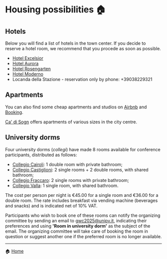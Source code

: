 # Housing possibilities 🏠

## Hotels
Below you will find a list of hotels in the town center. If you decide to reserve a hotel room, we recommend that you procede as soon as possible.

- [Hotel Excelsior](https://www.hotelexcelsiorpavia.com)
- [Hotel Aurora](https://www.hotel-aurora.eu)
- [Hotel Rosengarten](https://hotel-rosengarten-pavia.hotelmix.it)
- [Hotel Moderno](http://www.hotelmoderno.it)
- Locanda della Stazione - reservation only by phone: +39038229321

## Apartments
You can also find some cheap apartments and studios on [Airbnb](https://www.airbnb.com) and [Booking](https://www.booking.com/index.it.html?label=gen173nr-1BCAEoggI46AdIM1gEaHGIAQGYARS4AQfIAQ3YAQHoAQGIAgGoAgO4Aq25_q4GwAIB0gIkMmViMGJmZmUtMzUyOS00MWUyLWEzZjgtYzU1ZWRmOWJjNTlk2AIF4AIB&sid=5483f7dd17f206895ea9a8b31b5a5c7c&keep_landing=1&sb_price_type=total&). 

[Ca' di Sogn](https://www.lacadisogn.com/) offers apartments of various sizes in the city centre.

## University dorms
Four university dorms (*collegi*) have made 8 rooms available for conference participants, distributed as follows:

- [Collegio Cairoli](https://www.collegiocairoli.it/it/): 1 double room with private bathroom;
- [Collegio Castiglioni](http://www.collegiocastiglionibrugnatelli.it/): 2 single rooms + 2 double rooms, with shared bathroom;
- [Collegio Fraccaro](https://www.collegidipavia.it/collegio/7/collegio-plinio-fraccaro): 2 single rooms with private bathroom;
- [Collegio Valla](https://valla.edisu.pv.it/): 1 single room, with shared bathroom.

The cost per person per night is €45.00 for a single room and €36.00 for a double room. The rate includes breakfast via vending machine (beverages and snacks) and is indicated net of 10% VAT. 

Participants who wish to book one of these rooms can notify the organizing committee by sending an email to [gwc2025@unipv.it](gwc2025@unipv.it), indicating their preferences and using **'Room in university dorm'** as the subject of the email. The organizing committee will take care of booking the room in question or suggest another one if the preferred room is no longer available.

---

🏠 [Home](https://unipv-larl.github.io/GWC2025/)

